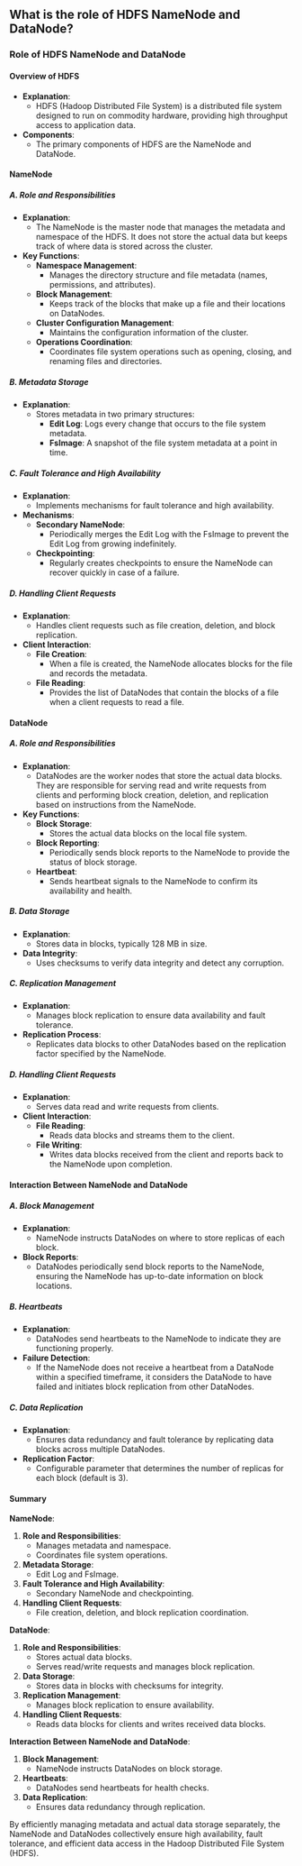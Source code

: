 ## What is the role of HDFS NameNode and DataNode?


### Role of HDFS NameNode and DataNode

#### Overview of HDFS

- **Explanation**:
  - HDFS (Hadoop Distributed File System) is a distributed file system designed to run on commodity hardware, providing high throughput access to application data.
- **Components**:
  - The primary components of HDFS are the NameNode and DataNode.

#### NameNode

##### **A. Role and Responsibilities**
- **Explanation**:
  - The NameNode is the master node that manages the metadata and namespace of the HDFS. It does not store the actual data but keeps track of where data is stored across the cluster.
- **Key Functions**:
  - **Namespace Management**:
    - Manages the directory structure and file metadata (names, permissions, and attributes).
  - **Block Management**:
    - Keeps track of the blocks that make up a file and their locations on DataNodes.
  - **Cluster Configuration Management**:
    - Maintains the configuration information of the cluster.
  - **Operations Coordination**:
    - Coordinates file system operations such as opening, closing, and renaming files and directories.

##### **B. Metadata Storage**
- **Explanation**:
  - Stores metadata in two primary structures:
    - **Edit Log**: Logs every change that occurs to the file system metadata.
    - **FsImage**: A snapshot of the file system metadata at a point in time.

##### **C. Fault Tolerance and High Availability**
- **Explanation**:
  - Implements mechanisms for fault tolerance and high availability.
- **Mechanisms**:
  - **Secondary NameNode**:
    - Periodically merges the Edit Log with the FsImage to prevent the Edit Log from growing indefinitely.
  - **Checkpointing**:
    - Regularly creates checkpoints to ensure the NameNode can recover quickly in case of a failure.

##### **D. Handling Client Requests**
- **Explanation**:
  - Handles client requests such as file creation, deletion, and block replication.
- **Client Interaction**:
  - **File Creation**:
    - When a file is created, the NameNode allocates blocks for the file and records the metadata.
  - **File Reading**:
    - Provides the list of DataNodes that contain the blocks of a file when a client requests to read a file.

#### DataNode

##### **A. Role and Responsibilities**
- **Explanation**:
  - DataNodes are the worker nodes that store the actual data blocks. They are responsible for serving read and write requests from clients and performing block creation, deletion, and replication based on instructions from the NameNode.
- **Key Functions**:
  - **Block Storage**:
    - Stores the actual data blocks on the local file system.
  - **Block Reporting**:
    - Periodically sends block reports to the NameNode to provide the status of block storage.
  - **Heartbeat**:
    - Sends heartbeat signals to the NameNode to confirm its availability and health.

##### **B. Data Storage**
- **Explanation**:
  - Stores data in blocks, typically 128 MB in size.
- **Data Integrity**:
  - Uses checksums to verify data integrity and detect any corruption.

##### **C. Replication Management**
- **Explanation**:
  - Manages block replication to ensure data availability and fault tolerance.
- **Replication Process**:
  - Replicates data blocks to other DataNodes based on the replication factor specified by the NameNode.

##### **D. Handling Client Requests**
- **Explanation**:
  - Serves data read and write requests from clients.
- **Client Interaction**:
  - **File Reading**:
    - Reads data blocks and streams them to the client.
  - **File Writing**:
    - Writes data blocks received from the client and reports back to the NameNode upon completion.

#### Interaction Between NameNode and DataNode

##### **A. Block Management**
- **Explanation**:
  - NameNode instructs DataNodes on where to store replicas of each block.
- **Block Reports**:
  - DataNodes periodically send block reports to the NameNode, ensuring the NameNode has up-to-date information on block locations.

##### **B. Heartbeats**
- **Explanation**:
  - DataNodes send heartbeats to the NameNode to indicate they are functioning properly.
- **Failure Detection**:
  - If the NameNode does not receive a heartbeat from a DataNode within a specified timeframe, it considers the DataNode to have failed and initiates block replication from other DataNodes.

##### **C. Data Replication**
- **Explanation**:
  - Ensures data redundancy and fault tolerance by replicating data blocks across multiple DataNodes.
- **Replication Factor**:
  - Configurable parameter that determines the number of replicas for each block (default is 3).

#### Summary

**NameNode**:
1. **Role and Responsibilities**:
   - Manages metadata and namespace.
   - Coordinates file system operations.
2. **Metadata Storage**:
   - Edit Log and FsImage.
3. **Fault Tolerance and High Availability**:
   - Secondary NameNode and checkpointing.
4. **Handling Client Requests**:
   - File creation, deletion, and block replication coordination.

**DataNode**:
1. **Role and Responsibilities**:
   - Stores actual data blocks.
   - Serves read/write requests and manages block replication.
2. **Data Storage**:
   - Stores data in blocks with checksums for integrity.
3. **Replication Management**:
   - Manages block replication to ensure availability.
4. **Handling Client Requests**:
   - Reads data blocks for clients and writes received data blocks.

**Interaction Between NameNode and DataNode**:
1. **Block Management**:
   - NameNode instructs DataNodes on block storage.
2. **Heartbeats**:
   - DataNodes send heartbeats for health checks.
3. **Data Replication**:
   - Ensures data redundancy through replication.

By efficiently managing metadata and actual data storage separately, the NameNode and DataNodes collectively ensure high availability, fault tolerance, and efficient data access in the Hadoop Distributed File System (HDFS).